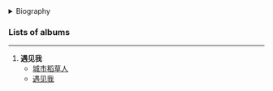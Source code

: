 
<details>
<summary>Biography</summary>

![D4uz7cHq](https://thumbsnap.com/i/D4uz7cHq.jpg)

?> In 2000, her first song "Sunset Love Song" was nominated for Best Group and Best Lyrics in the "Xing.com First National College Original Music Competition". 2002, she came to Beijing and worked as Xiao Ke's recording assistant. 2003, she signed with "Titanium Friends Culture", of which Xiao Ke was the music director, and released her second album "Meet Me" in September. In December 2005, he released his second album "Meet Me". In August 2007, Cao Fang set up his own studio, "Da Ban Music Studio". Representative works: "Meet Me", "Shallow Rainbow", "City Scarecrow".

</details>



### Lists of albums

---
1. **遇见我**
    - [城市稻草人](https://e1.pcloud.link/publink/show?code=XZvRe4Z26gzpE2ke6Sn56CKMFNeOhTU6q5k ':crossorgin')
    - [遇见我](https://e1.pcloud.link/publink/show?code=XZrRe4Z5kkEzpezy35xzhNrGv8PyS79PPcy ':crossorgin')

